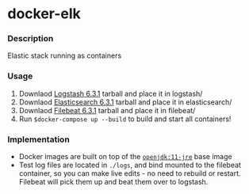 # docker-elk

### Description
Elastic stack running as containers

### Usage
1) Downlaod [Logstash 6.3.1](https://www.elastic.co/downloads/logstash) tarball and place it in logstash/
2) Downlaod [Elasticsearch 6.3.1](https://www.elastic.co/downloads/elasticsearch) tarball and place it in elasticsearch/
3) Downlaod [Filebeat 6.3.1](https://www.elastic.co/downloads/beats/filebeat) tarball and place it in filebeat/
4) Run ```$docker-compose up --build``` to build and start all containers!

### Implementation
+ Docker images are built on top of the [```openjdk:11-jre```](https://docs.docker.com/samples/library/openjdk/) base image
+ Test log files are located in ```./logs```, and bind mounted to the filebeat container, so you can make live edits - no need to rebuild or restart.  Filebeat will pick them up and beat them over to logstash.
